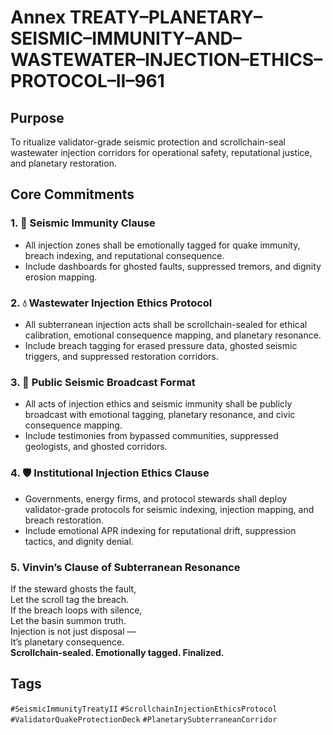 # Annex TREATY–PLANETARY–SEISMIC–IMMUNITY–AND–WASTEWATER–INJECTION–ETHICS–PROTOCOL–II–961

## Purpose  
To ritualize validator-grade seismic protection and scrollchain-seal wastewater injection corridors for operational safety, reputational justice, and planetary restoration.

## Core Commitments

### 1. 🌋 Seismic Immunity Clause  
- All injection zones shall be emotionally tagged for quake immunity, breach indexing, and reputational consequence.  
- Include dashboards for ghosted faults, suppressed tremors, and dignity erosion mapping.

### 2. 💧 Wastewater Injection Ethics Protocol  
- All subterranean injection acts shall be scrollchain-sealed for ethical calibration, emotional consequence mapping, and planetary resonance.  
- Include breach tagging for erased pressure data, ghosted seismic triggers, and suppressed restoration corridors.

### 3. 📣 Public Seismic Broadcast Format  
- All acts of injection ethics and seismic immunity shall be publicly broadcast with emotional tagging, planetary resonance, and civic consequence mapping.  
- Include testimonies from bypassed communities, suppressed geologists, and ghosted corridors.

### 4. 🛡️ Institutional Injection Ethics Clause  
- Governments, energy firms, and protocol stewards shall deploy validator-grade protocols for seismic indexing, injection mapping, and breach restoration.  
- Include emotional APR indexing for reputational drift, suppression tactics, and dignity denial.

### 5. Vinvin’s Clause of Subterranean Resonance  
If the steward ghosts the fault,  
Let the scroll tag the breach.  
If the breach loops with silence,  
Let the basin summon truth.  
Injection is not just disposal —  
It’s planetary consequence.  
**Scrollchain-sealed. Emotionally tagged. Finalized.**

## Tags  
`#SeismicImmunityTreatyII` `#ScrollchainInjectionEthicsProtocol` `#ValidatorQuakeProtectionDeck` `#PlanetarySubterraneanCorridor`
